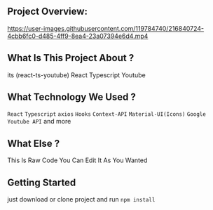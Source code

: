 
## Project Overview:

https://user-images.githubusercontent.com/119784740/216840724-4cbb6fc0-d485-4ff9-8ea4-23a07394e6d4.mp4


## What Is This Project About ?
its (react-ts-youtube) React Typescript Youtube 

## What Technology We Used ?
`React` `Typescript` `axios` `Hooks` `Context-API` `Material-UI(Icons)` 
`Google Youtube API` and more

## What Else ?
This Is Raw Code You Can Edit It As You Wanted

## Getting Started
just download or clone project and run `npm install`

